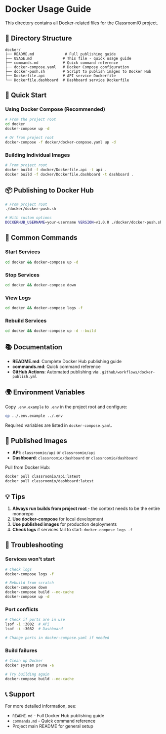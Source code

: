 # Docker Usage Guide

This directory contains all Docker-related files for the ClassroomIO project.

## 📁 Directory Structure

```
docker/
├── README.md              # Full publishing guide
├── USAGE.md              # This file - quick usage guide
├── commands.md           # Quick command reference
├── docker-compose.yaml   # Docker Compose configuration
├── docker-push.sh        # Script to publish images to Docker Hub
├── Dockerfile.api        # API service Dockerfile
└── Dockerfile.dashboard  # Dashboard service Dockerfile
```

## 🚀 Quick Start

### Using Docker Compose (Recommended)

```bash
# From the project root
cd docker
docker-compose up -d

# Or from project root
docker-compose -f docker/docker-compose.yaml up -d
```

### Building Individual Images

```bash
# From project root
docker build -f docker/Dockerfile.api -t api .
docker build -f docker/Dockerfile.dashboard -t dashboard .
```

## 📦 Publishing to Docker Hub

```bash
# From project root
./docker/docker-push.sh

# With custom options
DOCKERHUB_USERNAME=your-username VERSION=v1.0.0 ./docker/docker-push.sh
```

## 🔧 Common Commands

### Start Services
```bash
cd docker && docker-compose up -d
```

### Stop Services
```bash
cd docker && docker-compose down
```

### View Logs
```bash
cd docker && docker-compose logs -f
```

### Rebuild Services
```bash
cd docker && docker-compose up -d --build
```

## 📚 Documentation

- **README.md**: Complete Docker Hub publishing guide
- **commands.md**: Quick command reference
- **GitHub Actions**: Automated publishing via `.github/workflows/docker-publish.yml`

## 🌍 Environment Variables

Copy `.env.example` to `.env` in the project root and configure:

```bash
cp ../.env.example ../.env
```

Required variables are listed in `docker-compose.yaml`.

## 🔗 Published Images

- **API**: `classroomio/api` or `classroomio/api`
- **Dashboard**: `classroomio/dashboard` or `classroomio/dashboard`

Pull from Docker Hub:
```bash
docker pull classroomio/api:latest
docker pull classroomio/dashboard:latest
```

## 💡 Tips

1. **Always run builds from project root** - the context needs to be the entire monorepo
2. **Use docker-compose** for local development
3. **Use published images** for production deployments
4. **Check logs** if services fail to start: `docker-compose logs -f`

## 🐛 Troubleshooting

### Services won't start
```bash
# Check logs
docker-compose logs -f

# Rebuild from scratch
docker-compose down
docker-compose build --no-cache
docker-compose up -d
```

### Port conflicts
```bash
# Check if ports are in use
lsof -i :3002  # API
lsof -i :3082  # Dashboard

# Change ports in docker-compose.yaml if needed
```

### Build failures
```bash
# Clean up Docker
docker system prune -a

# Try building again
docker-compose build --no-cache
```

## 📞 Support

For more detailed information, see:
- `README.md` - Full Docker Hub publishing guide
- `commands.md` - Quick command reference
- Project main README for general setup
